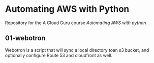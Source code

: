 # Automating AWS with Python

Repository for the A Cloud Guru course *Automating AWS with python*

## 01-webotron

Webotron is a script that will sync a local directory toan s3 bucket, and optionally configure Route 53 and cloudfront as well.
